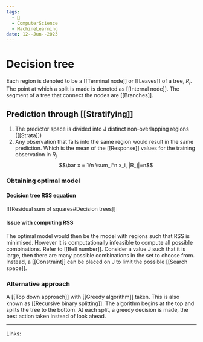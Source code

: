 ```yaml
---
tags:
  - 🌱
  - ComputerScience
  - MachineLearning
date: 12--Jun--2023
---
```


# Decision tree

Each region is denoted to be a [[Terminal node]] or [[Leaves]] of a tree, $R_i$. The point at which a split is made is denoted as [[Internal node]].  The segment of a tree that connect the nodes are [[Branches]].
## Prediction through [[Stratifying]]
1. The predictor space is divided into J distinct non-overlapping regions ([[Strata]])
2. Any observation that falls into the same region would result in the same prediction. Which is the mean of the [[Response]] values for the training observation in $R_j$
$$\bar x = 1/n \sum_i^n x_i, |R_j|=n$$
### Obtaining optimal model
#### Decision tree RSS equation
![[Residual sum of squares#Decision trees]]
#### Issue with computing RSS
The optimal model would then be the model with regions such that RSS is minimised. However it is computationally infeasible to compute all possible combinations. Refer to [[Bell number]].
Consider a value J such that it is large, then there are many possible combinations in the set to choose from. Instead, a [[Constraint]] can be placed on J to limit the possible [[Search space]].
### Alternative approach
A [[Top down approach]] with [[Greedy algorithm]] taken. This is also known as [[Recursive binary splitting]]. The algorithm begins at the top and splits the tree to the bottom. At each split, a greedy decision is made, the best action taken instead of look ahead.

---
Links: 
